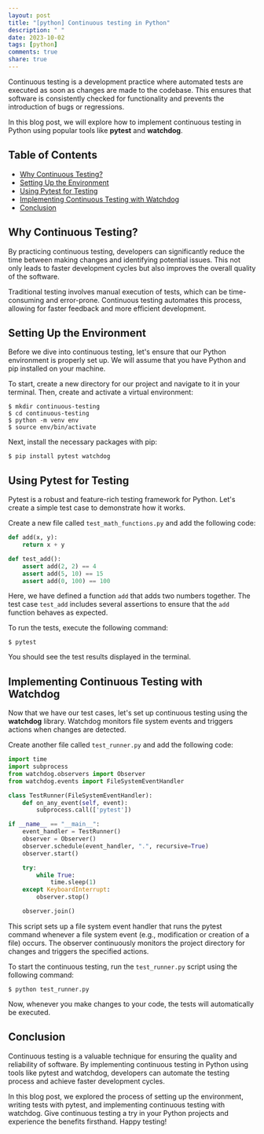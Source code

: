 ```yaml
---
layout: post
title: "[python] Continuous testing in Python"
description: " "
date: 2023-10-02
tags: [python]
comments: true
share: true
---
```


Continuous testing is a development practice where automated tests are executed as soon as changes are made to the codebase. This ensures that software is consistently checked for functionality and prevents the introduction of bugs or regressions.

In this blog post, we will explore how to implement continuous testing in Python using popular tools like **pytest** and **watchdog**.

## Table of Contents
- [Why Continuous Testing?](#why-continuous-testing)
- [Setting Up the Environment](#setting-up-the-environment)
- [Using Pytest for Testing](#using-pytest-for-testing)
- [Implementing Continuous Testing with Watchdog](#implementing-continuous-testing-with-watchdog)
- [Conclusion](#conclusion)

## Why Continuous Testing?

By practicing continuous testing, developers can significantly reduce the time between making changes and identifying potential issues. This not only leads to faster development cycles but also improves the overall quality of the software.

Traditional testing involves manual execution of tests, which can be time-consuming and error-prone. Continuous testing automates this process, allowing for faster feedback and more efficient development.

## Setting Up the Environment

Before we dive into continuous testing, let's ensure that our Python environment is properly set up. We will assume that you have Python and pip installed on your machine. 

To start, create a new directory for our project and navigate to it in your terminal. Then, create and activate a virtual environment:

```shell
$ mkdir continuous-testing
$ cd continuous-testing
$ python -m venv env
$ source env/bin/activate
```

Next, install the necessary packages with pip:

```shell
$ pip install pytest watchdog
```

## Using Pytest for Testing

Pytest is a robust and feature-rich testing framework for Python. Let's create a simple test case to demonstrate how it works. 

Create a new file called `test_math_functions.py` and add the following code:

```python
def add(x, y):
    return x + y

def test_add():
    assert add(2, 2) == 4
    assert add(5, 10) == 15
    assert add(0, 100) == 100
```

Here, we have defined a function `add` that adds two numbers together. The test case `test_add` includes several assertions to ensure that the `add` function behaves as expected.

To run the tests, execute the following command:

```shell
$ pytest
```

You should see the test results displayed in the terminal.

## Implementing Continuous Testing with Watchdog

Now that we have our test cases, let's set up continuous testing using the **watchdog** library. Watchdog monitors file system events and triggers actions when changes are detected.

Create another file called `test_runner.py` and add the following code:

```python
import time
import subprocess
from watchdog.observers import Observer
from watchdog.events import FileSystemEventHandler

class TestRunner(FileSystemEventHandler):
    def on_any_event(self, event):
        subprocess.call(['pytest'])

if __name__ == "__main__":
    event_handler = TestRunner()
    observer = Observer()
    observer.schedule(event_handler, ".", recursive=True)
    observer.start()

    try:
        while True:
            time.sleep(1)
    except KeyboardInterrupt:
        observer.stop()

    observer.join()
```

This script sets up a file system event handler that runs the pytest command whenever a file system event (e.g., modification or creation of a file) occurs. The observer continuously monitors the project directory for changes and triggers the specified actions.

To start the continuous testing, run the `test_runner.py` script using the following command:

```shell
$ python test_runner.py
```

Now, whenever you make changes to your code, the tests will automatically be executed.

## Conclusion

Continuous testing is a valuable technique for ensuring the quality and reliability of software. By implementing continuous testing in Python using tools like pytest and watchdog, developers can automate the testing process and achieve faster development cycles.

In this blog post, we explored the process of setting up the environment, writing tests with pytest, and implementing continuous testing with watchdog. Give continuous testing a try in your Python projects and experience the benefits firsthand. Happy testing!
